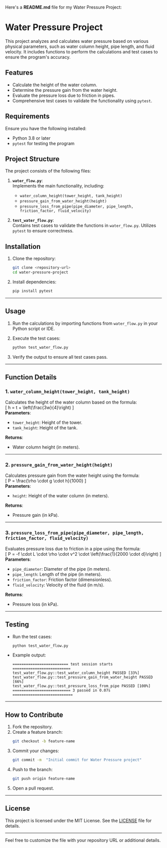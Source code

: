 Here's a **README.md** file for my Water Pressure Project:  

# **Water Pressure Project**

This project analyzes and calculates water pressure based on various physical parameters, such as water column height, pipe length, and fluid velocity. It includes functions to perform the calculations and test cases to ensure the program's accuracy.

## **Features**
- Calculate the height of the water column.
- Determine the pressure gain from the water height.
- Evaluate the pressure loss due to friction in pipes.
- Comprehensive test cases to validate the functionality using `pytest`.


## **Requirements**
Ensure you have the following installed:
- Python 3.8 or later
- `pytest` for testing the program


## **Project Structure**
The project consists of the following files:

1. **`water_flow.py`**:  
   Implements the main functionality, including:
   - `water_column_height(tower_height, tank_height)`
   - `pressure_gain_from_water_height(height)`
   - `pressure_loss_from_pipe(pipe_diameter, pipe_length, friction_factor, fluid_velocity)`

2. **`test_water_flow.py`**:  
   Contains test cases to validate the functions in `water_flow.py`. Utilizes `pytest` to ensure correctness.


## **Installation**
1. Clone the repository:
   ```bash
   git clone <repository-url>
   cd water-pressure-project
   ```

2. Install dependencies:
   ```bash
   pip install pytest
   ```

---

## **Usage**
1. Run the calculations by importing functions from `water_flow.py` in your Python script or IDE.

2. Execute the test cases:
   ```bash
   python test_water_flow.py
   ```

3. Verify the output to ensure all test cases pass.

---

## **Function Details**

### 1. `water_column_height(tower_height, tank_height)`
Calculates the height of the water column based on the formula:  
\[ h = t + \left(\frac{3w}{4}\right) \]  
**Parameters**:  
- `tower_height`: Height of the tower.  
- `tank_height`: Height of the tank.  

**Returns**:  
- Water column height (in meters).  

---

### 2. `pressure_gain_from_water_height(height)`
Calculates pressure gain from the water height using the formula:  
\[ P = \frac{\rho \cdot g \cdot h}{1000} \]  
**Parameters**:  
- `height`: Height of the water column (in meters).  

**Returns**:  
- Pressure gain (in kPa).  

---

### 3. `pressure_loss_from_pipe(pipe_diameter, pipe_length, friction_factor, fluid_velocity)`
Evaluates pressure loss due to friction in a pipe using the formula:  
\[ P = -f \cdot L \cdot \rho \cdot v^2 \cdot \left(\frac{1}{2000 \cdot d}\right) \]  
**Parameters**:  
- `pipe_diameter`: Diameter of the pipe (in meters).  
- `pipe_length`: Length of the pipe (in meters).  
- `friction_factor`: Friction factor (dimensionless).  
- `fluid_velocity`: Velocity of the fluid (in m/s).  

**Returns**:  
- Pressure loss (in kPa).  

---

## **Testing**
- Run the test cases:
  ```bash
  python test_water_flow.py
  ```
- Example output:
  ```
  ========================= test session starts ==========================
  test_water_flow.py::test_water_column_height PASSED [33%]
  test_water_flow.py::test_pressure_gain_from_water_height PASSED [66%]
  test_water_flow.py::test_pressure_loss_from_pipe PASSED [100%]
  ========================== 3 passed in 0.07s ===========================
  ```

---

## **How to Contribute**
1. Fork the repository.  
2. Create a feature branch:  
   ```bash
   git checkout -b feature-name
   ```
3. Commit your changes:  
   ```bash
   git commit -m  "Initial commit for Water Pressure project"
   ```
4. Push to the branch:  
   ```bash
   git push origin feature-name
   ```
5. Open a pull request.

---

## **License**
This project is licensed under the MIT License. See the [LICENSE](LICENSE) file for details.

---

Feel free to customize the file with your repository URL or additional details.